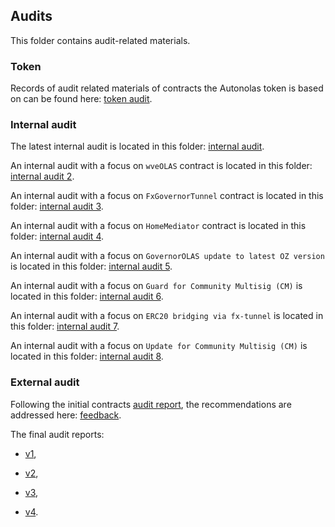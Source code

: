## Audits
This folder contains audit-related materials.

### Token
Records of audit related materials of contracts the Autonolas token is based on can be found here: [token audit](https://github.com/valory-xyz/autonolas-governance/blob/main/audits/token).

### Internal audit
The latest internal audit is located in this folder: [internal audit](https://github.com/valory-xyz/autonolas-governance/blob/main/audits/internal).

An internal audit with a focus on `wveOLAS` contract is located in this folder: [internal audit 2](https://github.com/valory-xyz/autonolas-governance/blob/main/audits/internal2).

An internal audit with a focus on `FxGovernorTunnel` contract is located in this folder: [internal audit 3](https://github.com/valory-xyz/autonolas-governance/blob/main/audits/internal3).

An internal audit with a focus on `HomeMediator` contract is located in this folder: [internal audit 4](https://github.com/valory-xyz/autonolas-governance/blob/main/audits/internal4).

An internal audit with a focus on `GovernorOLAS update to latest OZ version` is located in this folder: [internal audit 5](https://github.com/valory-xyz/autonolas-governance/blob/main/audits/internal5).

An internal audit with a focus on `Guard for Community Multisig (CM)` is located in this folder: [internal audit 6](https://github.com/valory-xyz/autonolas-governance/blob/main/audits/internal6).

An internal audit with a focus on `ERC20 bridging via fx-tunnel` is located in this folder: [internal audit 7](https://github.com/valory-xyz/autonolas-governance/blob/main/audits/internal7).

An internal audit with a focus on `Update for Community Multisig (CM)` is located in this folder: [internal audit 8](https://github.com/valory-xyz/autonolas-governance/blob/main/audits/internal8).

### External audit
Following the initial contracts [audit report](https://github.com/valory-xyz/autonolas-governance/blob/main/audits/Valory%20Review%20Final.pdf),
the recommendations are addressed here: [feedback](https://github.com/valory-xyz/autonolas-governance/blob/main/audits/Addressing%20Initial%20ApeWorX%20Recommentations.pdf).

The final audit reports:

- [v1](https://github.com/valory-xyz/autonolas-governance/blob/main/audits/Valory%20Smart%20Contract%20Audit%20by%20Solidity%20Finance-v0.1.0.pre-audit.pdf),

- [v2](https://github.com/valory-xyz/autonolas-governance/blob/main/audits/Valory%20Smart%20Contract%20Audit%20by%20Solidity%20Finance-v1.0.0.pdf),

- [v3](https://github.com/valory-xyz/autonolas-governance/blob/main/audits/Valory%20Smart%20Contract%20Audit%20by%20Solidity%20Finance-v1.1.0.pdf),

- [v4](https://sourcehat.com/audits/ValoryOLAS/).